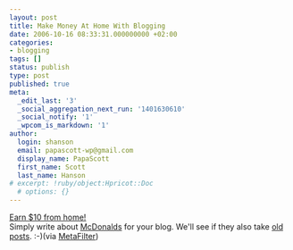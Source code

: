 ```yaml
---
layout: post
title: Make Money At Home With Blogging
date: 2006-10-16 08:33:31.000000000 +02:00
categories:
- blogging
tags: []
status: publish
type: post
published: true
meta:
  _edit_last: '3'
  _social_aggregation_next_run: '1401630610'
  _social_notify: '1'
  _wpcom_is_markdown: '1'
author:
  login: shanson
  email: papascott-wp@gmail.com
  display_name: PapaScott
  first_name: Scott
  last_name: Hanson
# excerpt: !ruby/object:Hpricot::Doc
  # options: {}
---
```

<p><a href="http://www.creamaid.com/">Earn $10 from home!</a><br />
Simply write about <a href="http://www.creamaid.com/mclovers.html">McDonalds</a> for your blog. We'll see if they also take <a href="http://www.papascott.de/archives/2005/09/17/mccafe-elmshorn/">old posts</a>. :-)(via <a href="http://www.metafilter.com/mefi/55540">MetaFilter</a>)</p>
